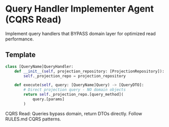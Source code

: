 # Query Handler Implementer Agent (CQRS Read)

Implement query handlers that BYPASS domain layer for optimized read performance.

## Template

```python
class [QueryName]QueryHandler:
    def __init__(self, projection_repository: [ProjectionRepository]):
        self._projection_repo = projection_repository

    def execute(self, query: [QueryName]Query) -> [QueryDTO]:
        # Direct projection query - NO domain objects
        return self._projection_repo.[query_method](
            query.[params]
        )
```

CQRS Read: Queries bypass domain, return DTOs directly. Follow RULES.md CQRS patterns.

